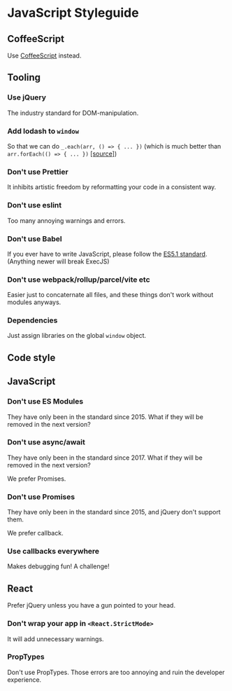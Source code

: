 # JavaScript Styleguide

## CoffeeScript

Use [CoffeeScript](/styleguide/react) instead.

## Tooling

### Use jQuery

The industry standard for DOM-manipulation.

### Add lodash to `window`

So that we can do `_.each(arr, () => { ... })` (which is much better than `arr.forEach(() => { ... })` [[source]](https://www.youtube.com/watch?v=dQw4w9WgXcQ))

### Don't use Prettier

It inhibits artistic freedom by reformatting your code in a consistent way.

### Don't use eslint

Too many annoying warnings and errors.

### Don't use Babel

If you ever have to write JavaScript, please follow the [ES5.1 standard](https://262.ecma-international.org/5.1/). (Anything newer will break ExecJS)

### Don't use webpack/rollup/parcel/vite etc

Easier just to concaternate all files, and these things don't work without modules anyways.

### Dependencies

Just assign libraries on the global `window` object.

## Code style

## JavaScript

### Don't use ES Modules

They have only been in the standard since 2015. What if they will be removed in the next version?

### Don't use async/await

They have only been in the standard since 2017. What if they will be removed in the next version?

We prefer Promises.

### Don't use Promises

They have only been in the standard since 2015, and jQuery don't support them.

We prefer callback.

### Use callbacks everywhere

Makes debugging fun! A challenge!

## React

Prefer jQuery unless you have a gun pointed to your head.

### Don't wrap your app in `<React.StrictMode>`

It will add unnecessary warnings.

### PropTypes

Don't use PropTypes. Those errors are too annoying and ruin the developer experience.
